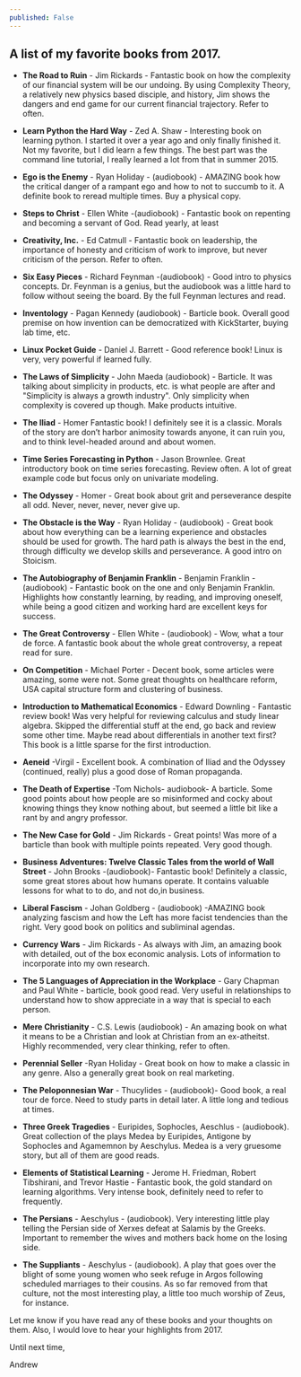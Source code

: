 ```yaml
---
published: False
---
```

## A list of my favorite books from 2017.

* **The Road to Ruin** - Jim Rickards - Fantastic book on how the complexity of our financial system will be our undoing. By using Complexity Theory, a relatively new physics based disciple, and history, Jim shows the dangers and end game for our current financial trajectory. Refer to often.

* **Learn Python the Hard Way** - Zed A. Shaw - Interesting book on learning python. I started it over a year ago and only finally finished it. Not my favorite, but I did learn a few things. The best part was the command line tutorial, I really learned a lot from that in summer 2015.

* **Ego is the Enemy** - Ryan Holiday - (audiobook) - AMAZING book how the critical danger of a rampant ego and how to not to succumb to it. A definite book to reread multiple times. Buy a physical copy.

* **Steps to Christ** - Ellen White -(audiobook) - Fantastic book on repenting and becoming a servant of God. Read yearly, at least

* **Creativity, Inc.** - Ed Catmull - Fantastic book on leadership, the importance of honesty and criticism of work to improve, but never criticism of the person. Refer to often.

* **Six Easy Pieces** - Richard Feynman -(audiobook) - Good intro to physics concepts. Dr. Feynman is a genius, but the audiobook was a little hard to follow without seeing the board. By the full Feynman lectures and read.

* **Inventology** - Pagan Kennedy (audiobook) - Barticle book. Overall good premise on how invention can be democratized with KickStarter, buying lab time, etc.

* **Linux Pocket Guide**  - Daniel J. Barrett  - Good reference book! Linux is very, very powerful if learned fully.

* **The Laws of Simplicity** - John Maeda (audiobook) - Barticle. It was talking about simplicity in products, etc. is what people are after and "Simplicity is always a growth industry". Only simplicity when complexity is covered up though. Make products intuitive.

* **The Iliad** - Homer Fantastic book! I definitely see it is a classic. Morals of the story are don’t harbor animosity towards anyone, it can ruin you, and to think level-headed around and about women.

* **Time Series Forecasting in Python**  - Jason Brownlee. Great introductory book on time series forecasting. Review often. A lot of great example code but focus only on univariate modeling.

* **The Odyssey** - Homer  - Great book about grit and perseverance despite all odd. Never, never, never, never give up.

* **The Obstacle is the Way** - Ryan Holiday - (audiobook) - Great book about how everything can be a learning experience and obstacles should be used for growth. The hard path is always the best in the end, through difficulty we develop skills and perseverance. A good intro on Stoicism.

* **The Autobiography of Benjamin Franklin** - Benjamin Franklin - (audiobook) - Fantastic book on the one and only Benjamin Franklin. Highlights how constantly learning, by reading, and improving oneself, while being a good citizen and working hard are excellent keys for success.

* **The Great Controversy** - Ellen White - (audiobook) - Wow, what a tour de force. A fantastic book about the whole great controversy, a repeat read for sure.

* **On Competition** - Michael Porter - Decent book, some articles were amazing, some were not. Some great thoughts on healthcare reform, USA capital structure form and clustering of business.

* **Introduction to Mathematical Economics** - Edward Downling - Fantastic review book! Was very helpful for reviewing calculus and study linear algebra. Skipped the differential stuff at the end, go back and review some other time. Maybe read about differentials in another text first? This book is a little sparse for the first introduction.

* **Aeneid** -Virgil - Excellent book. A combination of Iliad and the Odyssey (continued, really) plus a good dose of Roman propaganda.

* **The Death of Expertise** -Tom Nichols- audiobook- A barticle. Some good points about how people are so misinformed and cocky about knowing things they know nothing about, but seemed a little bit like a rant by and angry professor.

* **The New Case for Gold** - Jim Rickards - Great points! Was more of a barticle than book with multiple points repeated. Very good though.

* **Business Adventures: Twelve Classic Tales from the world of Wall Street** - John Brooks -(audiobook)- Fantastic book! Definitely a classic, some great stores about how humans operate. It contains valuable lessons for what to to do, and not do,in business.

* **Liberal Fascism**  - Johan Goldberg - (audiobook) -AMAZING book analyzing fascism and how the Left has more facist tendencies than the right. Very good book on politics and subliminal agendas.

* **Currency Wars** - Jim Rickards - As always with Jim, an amazing book with detailed, out of the box economic analysis. Lots of information to incorporate into my own research.

* **The 5 Languages of Appreciation in the Workplace** - Gary Chapman and Paul White - barticle, book good read. Very useful in relationships to understand how to show appreciate in a way that is special to each person.

* **Mere Christianity** - C.S. Lewis (audiobook) - An amazing book on what it means to be a Christian and look at Christian from an ex-atheitst. Highly recommended, very clear thinking, refer to often.

* **Perennial Seller** -Ryan Holiday - Great book on how to make a classic in any genre. Also a generally great book on real marketing.

* **The Peloponnesian War** - Thucylides - (audiobook)- Good book, a real tour de force. Need to study parts in detail later. A little long and tedious at times.

* **Three Greek Tragedies** - Euripides, Sophocles, Aeschlus - (audiobook). Great collection of the plays Medea by Euripides, Antigone by Sophocles and Agamemnon by Aeschylus. Medea is a very gruesome story, but all of them are good reads.

* **Elements of Statistical Learning** - Jerome H. Friedman, Robert Tibshirani, and Trevor Hastie - Fantastic book, the gold standard on learning algorithms. Very intense book, definitely need to refer to frequently.

* **The Persians** - Aeschylus - (audiobook). Very interesting little play telling the Persian side of Xerxes defeat at Salamis by the Greeks. Important to remember the wives and mothers back home on the losing side.

* **The Suppliants** - Aeschylus - (audiobook). A play that goes over the blight of some young women who seek refuge in Argos following scheduled marriages to their cousins. As so far removed from that culture, not the most interesting play, a little too much worship of Zeus, for instance.

Let me know if you have read any of these books and your thoughts on them. Also, I would love to hear your highlights from 2017. 

Until next time, 

Andrew
